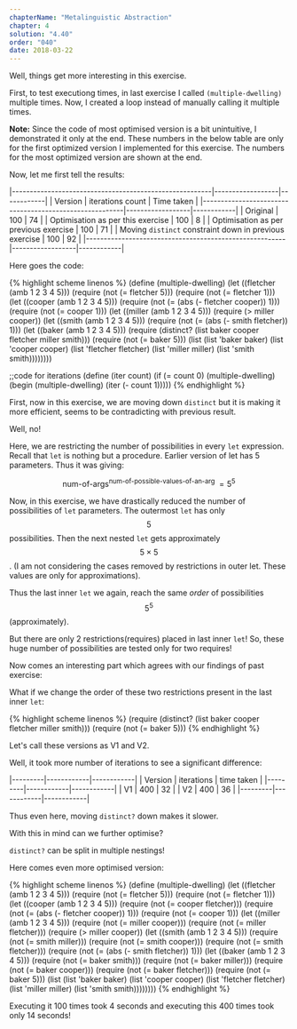 ```yaml
---
chapterName: "Metalinguistic Abstraction"
chapter: 4
solution: "4.40"
order: "040"
date: 2018-03-22 
---
```


Well, things get more interesting in this exercise.

First, to test executiong times, in last exercise I called `(multiple-dwelling)` multiple times. Now, I created a loop instead of manually calling it multiple times.

**Note:** Since the code of most optimised version is a bit unintuitive, I demonstrated it only at the end. These numbers in the below table are only for the first optimized version I implemented for this exercise. The numbers for the most optimized version are shown at the end.

Now, let me first tell the results:


|--------------------------------------------------------|------------------|------------|
| Version                                                | iterations count | Time taken |
|--------------------------------------------------------|------------------|------------|
| Original                                               | 100              | 74         |
| Optimisation as per this exercise                      | 100              | 8          |
| Optimisation as per previous exercise                  | 100              | 71         |
| Moving `distinct` constraint down in previous exercise | 100              | 92         |
|--------------------------------------------------------|------------------|------------|

Here goes the code:

{% highlight scheme linenos %}
(define (multiple-dwelling)
  (let ((fletcher (amb 1 2 3 4 5)))
    (require (not (= fletcher 5)))
    (require (not (= fletcher 1)))
	(let ((cooper (amb 1 2 3 4 5)))
      (require (not (= (abs (- fletcher cooper)) 1)))
      (require (not (= cooper 1)))
	  (let ((miller (amb 1 2 3 4 5)))
		(require (> miller cooper))
		(let ((smith (amb 1 2 3 4 5)))
		  (require (not (= (abs (- smith fletcher)) 1)))
		  (let ((baker (amb 1 2 3 4 5)))
			(require
			 (distinct? (list baker cooper fletcher miller smith)))
			(require (not (= baker 5)))
			(list (list 'baker baker)
				  (list 'cooper cooper)
				  (list 'fletcher fletcher)
				  (list 'miller miller)
				  (list 'smith smith))))))))

;;code for iterations
(define (iter count)
  (if (= count 0)
	  (multiple-dwelling)
	  (begin (multiple-dwelling) (iter (- count 1)))))
{% endhighlight %}

First, now in this exercise, we are moving down `distinct` but it is making it more efficient, seems to be contradicting with previous result.

Well, no!

Here, we are restricting the number of possibilities in every `let` expression. Recall that `let` is nothing but a procedure. Earlier version of let has 5 parameters. Thus it was giving:

$$\, { \text{num-of-args} }^{ \text{num-of-possible-values-of-an-arg } } = 5^5 \,$$ 

Now, in this exercise, we have drastically reduced the number of possibilities of `let` parameters. The outermost `let` has only $$\, 5 \,$$ possibilities. Then the next nested `let` gets approximately $$\, 5 \times 5 \,$$. (I am not considering the cases removed by restrictions in outer let. These values are only for approximations).

Thus the last inner `let` we again, reach the same *order* of possibilities $$\, 5^5 \,$$ (approximately).

But there are only 2 restrictions(requires) placed in last inner `let`! So, these huge number of possibilities are tested only for two requires!

Now comes an interesting part which agrees with our findings of past exercise:

What if we change the order of these two restrictions present in the last inner `let`:

{% highlight scheme linenos %}
(require
 (distinct? (list baker cooper fletcher miller smith)))
(require (not (= baker 5)))
{% endhighlight %}

Let's call these versions as V1 and V2.

Well, it took more number of iterations to see a significant difference:

|---------|------------|------------|
| Version | iterations | time taken |
|---------|------------|------------|
| V1      | 400        | 32         |
| V2      | 400        | 36         |
|---------|------------|------------|


Thus even here, moving `distinct?` down makes it slower.

With this in mind can we further optimise?

`distinct?` can be split in multiple nestings! 

Here comes even more optimised version:

{% highlight scheme linenos %}
(define (multiple-dwelling)
  (let ((fletcher (amb 1 2 3 4 5)))
    (require (not (= fletcher 5)))
    (require (not (= fletcher 1)))
	(let ((cooper (amb 1 2 3 4 5)))
	  (require (not (= cooper fletcher)))
      (require (not (= (abs (- fletcher cooper)) 1)))
      (require (not (= cooper 1)))
	  (let ((miller (amb 1 2 3 4 5)))
		(require (not (= miller cooper)))
		(require (not (= miller fletcher)))
		(require (> miller cooper))
		(let ((smith (amb 1 2 3 4 5)))
		  (require (not (= smith miller)))
		  (require (not (= smith cooper)))
		  (require (not (= smith fletcher)))
		  (require (not (= (abs (- smith fletcher)) 1)))
		  (let ((baker (amb 1 2 3 4 5)))
			(require (not (= baker smith)))
			(require (not (= baker miller)))
			(require (not (= baker cooper)))
			(require (not (= baker fletcher)))
			(require (not (= baker 5)))
			(list (list 'baker baker)
				  (list 'cooper cooper)
				  (list 'fletcher fletcher)
				  (list 'miller miller)
				  (list 'smith smith))))))))
{% endhighlight %}

Executing it 100 times took 4 seconds and executing this 400 times took only 14 seconds!
